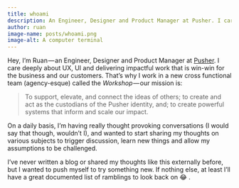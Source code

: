 ```yaml
---
title: whoami
description: An Engineer, Designer and Product Manager at Pusher. I care deeply about UX, UI and delivering impactful work that is win-win for the business and our customers.
author: ruan
image-name: posts/whoami.png
image-alt: A computer terminal
---
```


Hey, I’m Ruan — an Engineer, Designer and Product Manager at [Pusher](https://pusher.com). I care deeply about UX, UI and delivering impactful work that is win-win for the business and our customers. That’s why I work in a new cross functional team (agency-esque) called the *Workshop* — our mission is:

> To support, elevate, and connect the ideas of others; to create and act as the custodians of the Pusher identity, and; to create powerful systems that inform and scale our impact.

On a daily basis, I’m having really thought provoking conversations (I would say that though, wouldn’t I), and wanted to start sharing my thoughts on various subjects to trigger discussion, learn new things and allow my assumptions to be challenged.

I’ve never written a blog or shared my thoughts like this externally before, but I wanted to push myself to try something new. If nothing else, at least I’ll have a great documented list of ramblings to look back on 😂 .
